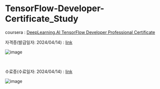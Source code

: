 # TensorFlow-Developer-Certificate_Study

coursera : [DeepLearning.AI TensorFlow Developer Professional Certificate
](https://www.coursera.org/programs/learning-program-qth60/professional-certificates/tensorflow-in-practice?collectionId=zg44d)

자격증(발급일자: 2024/04/14) : [link](https://www.credential.net/7e0c69c7-c0d2-440a-8426-a62b4ebc79f7#gs.7hc7jr)

![image](https://github.com/Kimeunseong/TensorFlow-Developer-Certificate_Study/assets/111672496/2c484a3a-c5bc-455d-838d-3ffbcc33af0b)

<br>

수료증(수료일자: 2024/04/14) : [link](https://coursera.org/share/b56ee3bdac766300b9d6d32cfc85950f)


![image](https://github.com/Kimeunseong/TensorFlow-Developer-Certificate_Study/assets/111672496/fe13ec72-b817-4c70-ae63-8db5a79f5f17)
